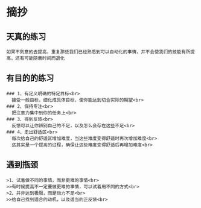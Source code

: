 # 摘抄
## 天真的练习<br>
    如果不刻意的去提高，重复那些我们已经熟悉到可以自动化的事情，并不会使我们的技能有所提高，还有可能随着时间而退化
## 有目的的练习<br>
    ### 1、有定义明确的特定目标<br>
      接受一般目标，细化成具体目标，使你能达到切合实际的期望<br>
    ### 2、保持专注<br>
      把注意力集中到你的任务上<br>
    ### 3、得到反馈<br>
      反馈可以让你辨别自己的不足，以及怎么会存在这些不足<br>
    ### 4、走出舒适区<br>
      每次给自己的舒适区增加难度，当这些难度变得舒适时再次增加难度<br>
      这其实是一个提高的过程，确保让这些难度变得舒适后再增加难度<br>
## 遇到瓶颈<br>
    >1、试着做不同的事情，而非更难的事情<br>
    >>有时候提高不一定要做更难的事情，可以试着用不同的方式<br>
    >2、并非达到极限，而是动力不足<br>
    >>给自己找到适合的动机，以及适当的正反馈<br>

